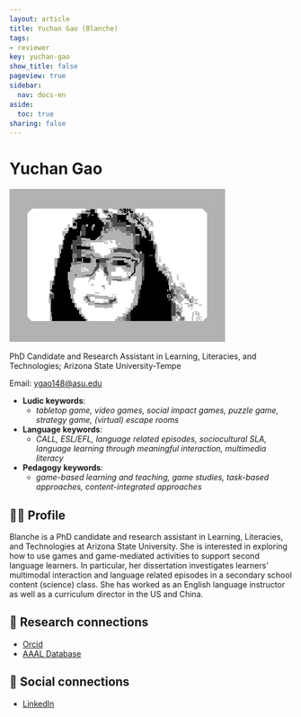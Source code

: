 ```yaml
---
layout: article
title: Yuchan Gao (Blanche)
tags:
- reviewer
key: yuchan-gao
show_title: false
pageview: true
sidebar:
  nav: docs-en
aside:
  toc: true
sharing: false
---
```


# Yuchan Gao

<div class="card">
  <div class="card__image">
    <img class="image" src="/assets/images/yucan-gao.png"/>
  </div>
</div>

PhD Candidate and Research Assistant in Learning, Literacies, and Technologies; Arizona State University-Tempe

Email: [ygao148@asu.edu](mailto:ygao148@asu.edu)

- **Ludic keywords**: 
  - *tabletop game, video games, social impact games, puzzle game, strategy game, (virtual) escape rooms*
- **Language keywords**: 
  - *CALL, ESL/EFL, language related episodes, sociocultural SLA, language learning through meaningful interaction, multimedia literacy*
- **Pedagogy keywords**: 
  - *game-based learning and teaching, game studies, task-based approaches, content-integrated approaches*
<!--more-->

## 👨‍🏫 Profile

Blanche is a PhD candidate and research assistant in Learning, Literacies, and Technologies at Arizona State University. She is interested in exploring how to use games and game-mediated activities to support second language learners. In particular, her dissertation investigates learners’ multimodal interaction and language related episodes in a secondary school content (science) class. She has worked as an English language instructor as well as a curriculum director in the US and China. 

## 🧪 Research connections

- [Orcid](https://orcid.org/0000-0002-6216-2801)
- [AAAL Database](https://www.aaal-gsc.org/event-planning-sub-committee)

## 💬 Social connections

- [LinkedIn](https://www.linkedin.com/in/yuchan-blanche-gao-ab2736137/)
